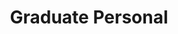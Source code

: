 ---
layout: project
title: "Graduate Personal"
displayName: "Personal"
disp: "False"
description: "Graduate Personal"
header-img: "img/home-bg.jpg"
category: grad_personal
---